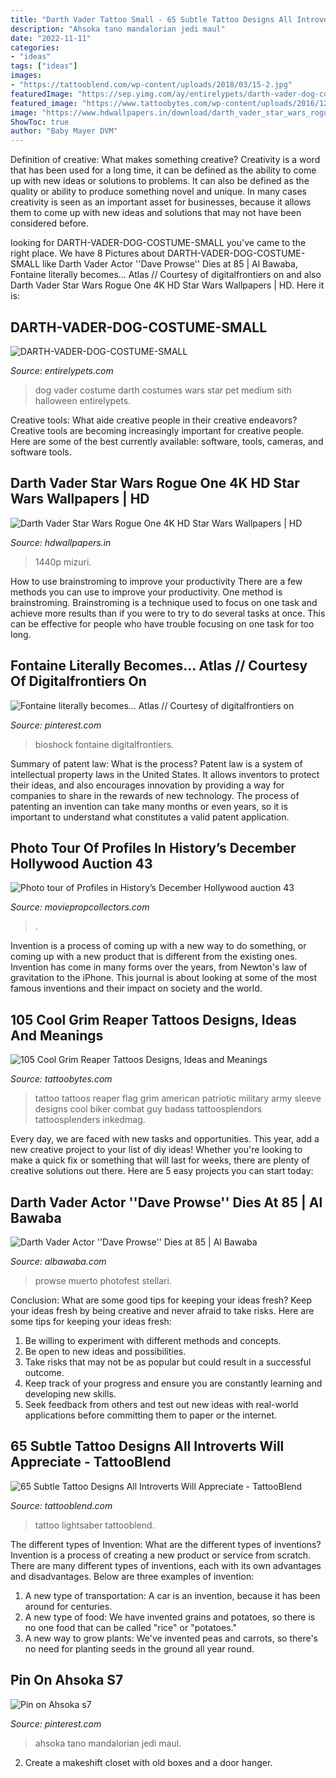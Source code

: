 ```yaml
---
title: "Darth Vader Tattoo Small - 65 Subtle Tattoo Designs All Introverts Will Appreciate"
description: "Ahsoka tano mandalorian jedi maul"
date: "2022-11-11"
categories:
- "ideas"
tags: ["ideas"]
images:
- "https://tattooblend.com/wp-content/uploads/2018/03/15-2.jpg"
featuredImage: "https://sep.yimg.com/ay/entirelypets/darth-vader-dog-costume-small-1.jpg"
featured_image: "https://www.tattoobytes.com/wp-content/uploads/2016/12/grim-reaper-tattoo-on-back-of-guy.jpg"
image: "https://www.hdwallpapers.in/download/darth_vader_star_wars_rogue_one_4k_hd_star_wars-1600x900.jpg"
ShowToc: true
author: "Baby Mayer DVM"
---
```



Definition of creative: What makes something creative?
Creativity is a word that has been used for a long time, it can be defined as the ability to come up with new ideas or solutions to problems. It can also be defined as the quality or ability to produce something novel and unique. In many cases creativity is seen as an important asset for businesses, because it allows them to come up with new ideas and solutions that may not have been considered before.

	

		
looking for DARTH-VADER-DOG-COSTUME-SMALL you've came to the right place. We have 8 Pictures about DARTH-VADER-DOG-COSTUME-SMALL like Darth Vader Actor &#039;&#039;Dave Prowse&#039;&#039; Dies at 85 | Al Bawaba, Fontaine literally becomes... Atlas // Courtesy of digitalfrontiers on and also Darth Vader Star Wars Rogue One 4K HD Star Wars Wallpapers | HD. Here it is:
		
    
## DARTH-VADER-DOG-COSTUME-SMALL

<img loading=lazy src="https://sep.yimg.com/ay/entirelypets/darth-vader-dog-costume-small-1.jpg" onerror="this.onerror=null;this.src='https://tse4.mm.bing.net/th?id=OIP.__-6Vmmep7apN-h7_-Yf4AHaHa&amp;pid=15.1';" alt="DARTH-VADER-DOG-COSTUME-SMALL">

_Source: entirelypets.com_

>dog vader costume darth costumes wars star pet medium sith halloween entirelypets. 

	

Creative tools: What aide creative people in their creative endeavors?
Creative tools are becoming increasingly important for creative people. Here are some of the best currently available: software, tools, cameras, and software tools.

    
## Darth Vader Star Wars Rogue One 4K HD Star Wars Wallpapers | HD

<img loading=lazy src="https://www.hdwallpapers.in/download/darth_vader_star_wars_rogue_one_4k_hd_star_wars-1600x900.jpg" onerror="this.onerror=null;this.src='https://tse2.mm.bing.net/th?id=OIP.N4lGL0HAb01UvvhrOBtNDAHaEK&amp;pid=15.1';" alt="Darth Vader Star Wars Rogue One 4K HD Star Wars Wallpapers | HD">

_Source: hdwallpapers.in_

>1440p mizuri. 

	

How to use brainstroming to improve your productivity
There are a few methods you can use to improve your productivity. One method is brainstroming. Brainstroming is a technique used to focus on one task and achieve more results than if you were to try to do several tasks at once. This can be effective for people who have trouble focusing on one task for too long.

    
## Fontaine Literally Becomes... Atlas // Courtesy Of Digitalfrontiers On

<img loading=lazy src="https://i.pinimg.com/736x/e7/57/eb/e757eb5b18ecc85659272b94c4f57845.jpg" onerror="this.onerror=null;this.src='https://tse4.mm.bing.net/th?id=OIP.W6nz8xK4f2yw3tKI9xy2QwHaJ3&amp;pid=15.1';" alt="Fontaine literally becomes... Atlas // Courtesy of digitalfrontiers on">

_Source: pinterest.com_

>bioshock fontaine digitalfrontiers. 

	

Summary of patent law: What is the process?
Patent law is a system of intellectual property laws in the United States. It allows inventors to protect their ideas, and also encourages innovation by providing a way for companies to share in the rewards of new technology. The process of patenting an invention can take many months or even years, so it is important to understand what constitutes a valid patent application.

    
## Photo Tour Of Profiles In History’s December Hollywood Auction 43

<img loading=lazy src="https://www.moviepropcollectors.com/magazine/wp-content/uploads/2010/12/SuperManRouth.jpg" onerror="this.onerror=null;this.src='https://tse2.mm.bing.net/th?id=OIP.9HWbToY9ZfFYSXL2DJ548QHaKY&amp;pid=15.1';" alt="Photo tour of Profiles in History’s December Hollywood auction 43">

_Source: moviepropcollectors.com_

>. 

	

Invention is a process of coming up with a new way to do something, or coming up with a new product that is different from the existing ones. Invention has come in many forms over the years, from Newton's law of gravitation to the iPhone. This journal is about looking at some of the most famous inventions and their impact on society and the world.

    
## 105 Cool Grim Reaper Tattoos Designs, Ideas And Meanings

<img loading=lazy src="https://www.tattoobytes.com/wp-content/uploads/2016/12/grim-reaper-tattoo-on-back-of-guy.jpg" onerror="this.onerror=null;this.src='https://tse4.mm.bing.net/th?id=OIP.ZuafjcXx-PQLBwKaoh_1lgHaJ_&amp;pid=15.1';" alt="105 Cool Grim Reaper Tattoos Designs, Ideas and Meanings">

_Source: tattoobytes.com_

>tattoo tattoos reaper flag grim american patriotic military army sleeve designs cool biker combat guy badass tattoosplendors tattoosplenders inkedmag. 

	

Every day, we are faced with new tasks and opportunities. This year, add a new creative project to your list of diy ideas! Whether you're looking to make a quick fix or something that will last for weeks, there are plenty of creative solutions out there. Here are 5 easy projects you can start today: 

    
## Darth Vader Actor &#039;&#039;Dave Prowse&#039;&#039; Dies At 85 | Al Bawaba

<img loading=lazy src="https://www.albawaba.com/sites/default/files/styles/default/public/2020-11/David%20Prows%20darth%20vader.jpg?itok=Y4m9EPUq" onerror="this.onerror=null;this.src='https://tse3.mm.bing.net/th?id=OIP._cXSGPD8g6b0b4uJ848rwwHaEK&amp;pid=15.1';" alt="Darth Vader Actor &#039;&#039;Dave Prowse&#039;&#039; Dies at 85 | Al Bawaba">

_Source: albawaba.com_

>prowse muerto photofest stellari. 

	

Conclusion: What are some good tips for keeping your ideas fresh?
Keep your ideas fresh by being creative and never afraid to take risks. Here are some tips for keeping your ideas fresh:
1. Be willing to experiment with different methods and concepts.
2. Be open to new ideas and possibilities.
3. Take risks that may not be as popular but could result in a successful outcome. 
4. Keep track of your progress and ensure you are constantly learning and developing new skills. 
5. Seek feedback from others and test out new ideas with real-world applications before committing them to paper or the internet.

    
## 65 Subtle Tattoo Designs All Introverts Will Appreciate - TattooBlend

<img loading=lazy src="https://tattooblend.com/wp-content/uploads/2018/03/15-2.jpg" onerror="this.onerror=null;this.src='https://tse3.mm.bing.net/th?id=OIP.y9ME0SZ7vviaijv-ABA1sQHaHZ&amp;pid=15.1';" alt="65 Subtle Tattoo Designs All Introverts Will Appreciate - TattooBlend">

_Source: tattooblend.com_

>tattoo lightsaber tattooblend. 

	

The different types of Invention: What are the different types of inventions?
Invention is a process of creating a new product or service from scratch. There are many different types of inventions, each with its own advantages and disadvantages. Below are three examples of invention:
1) A new type of transportation: A car is an invention, because it has been around for centuries. 
2) A new type of food: We have invented grains and potatoes, so there is no one food that can be called "rice" or "potatoes." 
3) A new way to grow plants: We've invented peas and carrots, so there's no need for planting seeds in the ground all year round.

    
## Pin On Ahsoka S7

<img loading=lazy src="https://i.pinimg.com/736x/14/d4/a6/14d4a6b7d67b8148ebc990072c0ec286.jpg" onerror="this.onerror=null;this.src='https://tse2.mm.bing.net/th?id=OIP.qROdSbRSL17eE0feG3l79AHaLY&amp;pid=15.1';" alt="Pin on Ahsoka s7">

_Source: pinterest.com_

>ahsoka tano mandalorian jedi maul. 

	

2. Create a makeshift closet with old boxes and a door hanger.

